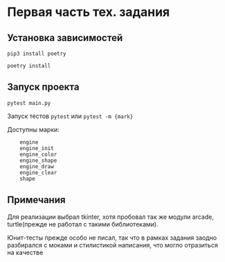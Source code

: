 # Первая часть тех. задания

## Установка зависимостей
```pip3 install poetry```

```poetry install```



## Запуск проекта
```pytest main.py```

Запуск тестов
```pytest``` или ```pytest -m {mark}```

Доступны марки: 
```    
    engine
    engine_init
    engine_color
    engine_shape
    engine_draw
    engine_clear
    shape
   ```




## Примечания

Для реализации выбрал tkinter, хотя пробовал так же модули arcade, turtle(прежде не работал с такими библиотеками).

Юнит-тесты прежде особо не писал, так что в рамках задания заодно разбирался с моками и стилистикой написания,
что могло отразиться на качестве
